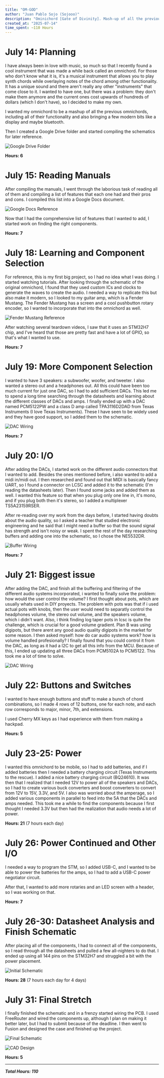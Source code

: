 ```yaml
---
title: "OM-GOD"
author: "Juan Pablo Sojo (Sojooo)"
description: "Ominichord [Gate of Divinity]. Mash-up of all the previous omnichords and more."
created_at: "2025-07-14"
time_spent: ~110 Hours
---
```


# July 14: Planning

I have always been in love with music, so much so that I recently found a cool instrument that was made a while back called an omnichord. For those who don't know what it is, it's a musical instrument that allows you to play synth chords while overlaying notes of the chord among other functionality. It has a unique sound and there aren't really any other "instruments" that come close to it. I wanted to have one, but there was a problem: they don't make them anymore and the current ones cost upwards of hundreds of dollars (which I don't have), so I decided to make my own.

I wanted my omnichord to be a mashup of all the previous omnichords, including all of their functionality and also bringing a few modern bits like a display and maybe bluetooth.

Then I created a Google Drive folder and started compiling the schematics for later reference.

![Google Drive Folder](assets/gdrive.png)

**Hours: 6**

# July 15: Reading Manuals

After compiling the manuals, I went through the laborious task of reading all of them and compiling a list of features that each one had and their pros and cons. I compiled this list into a Google Docs document.

![Google Docs Reference](assets/gdocs.png)

Now that I had the comprehensive list of features that I wanted to add, I started work on finding the right components.

**Hours: 7**

# July 18: Learning and Component Selection

For reference, this is my first big project, so I had no idea what I was doing. I started watching tutorials. After looking through the schematic of the original omnichord, I found that they used custom ICs and clocks to generate the waves to create the audio. I needed a way to replicate this but also make it modern, so I looked to my guitar amp, which is a Fender Mustang. The Fender Mustang has a screen and a cool pushbutton rotary encoder, so I wanted to incorporate that into the omnichord as well.

![Fender Mustang Reference](assets/fender_mustang.png)

After watching several teardown videos, I saw that it uses an STM32H7 chip, and I've heard that those are pretty fast and have a lot of GPIO, so that's what I wanted to use.

**Hours: 7**

# July 19: More Component Selection

I wanted to have 3 speakers: a subwoofer, woofer, and tweeter. I also wanted a stereo out and a headphones out. All this could have been too much current for just one DAC, so I had to add sufficient DACs. This led me to spend a long time searching through the datasheets and learning about the different classes of DACs and amps. I finally ended up with a DAC named PCM5122PW and a class D amp called TPA3116D2DAD from Texas Instruments (I love Texas Instruments). These I have seen to be widely used and they have good support, so I added them to the schematic.

![DAC Wiring](assets/wiring_dac.jpg)

**Hours: 7**

# July 20: I/O

After adding the DACs, I started work on the different audio connectors that I wanted to add. Besides the ones mentioned before, i also wanted to add a midi in/midi out. I then researched and found out that MIDI is basically fancy UART, so I found a connector on LCSC and added it to the schematic (I'm reading the datasheets later). Then I found some jacks and added them as well. I wanted this feature so that when you plug only one line in, it's mono, and if you plug both then it's stereo, so I added a multiplexer TS5A23159RSER.

After re-reading over my work from the days before, I started having doubts about the audio quality, so I asked a teacher that studied electronic engineering and he said that I might need a buffer so that the sound signal has strength and isn't noisy or weak. I spent the rest of the day researching buffers and adding one into the schematic, so I chose the NE5532DR.

![Buffer Wiring](assets/wiring_buf.jpg)

**Hours: 7**

# July 21: Biggest issue

After adding the DAC, and finish all the buffering and filtering of the different audio systems incorporated, i wanted to finally solve the problem: how would the user control the volume? I first thought about pots, which are usually whats used in DIY proyects. The problem with pots was that if i used actual pots with knobs, then the user would need to separatly control the headphones volume, the stereo out volume, and the speakers volume, which i didn't want. Also, i think finding log taper pots in lcsc is quite the challenge, which is crucial for a good volume gradient. Plan B was using digipots, but there arent any good audio quality digipots in the market for some reason. I then asked myself: how do car audio systems work? how is volume handled profesionally? I finally found that you could control it from the DAC, as long as it had a I2C to get all this info from the MCU. Because of this, I ended up updating all three DACs from PCM5102A to PCM5122. This took me a lot of time to solve.



![DAC Wiring](assets/wiring_dac.jpg)

# July 22: Buttons and Switches

I wanted to have enough buttons and stuff to make a bunch of chord combinations, so I made 4 rows of 12 buttons, one for each note, and each row corresponds to major, minor, 7th, and extensions.

I used Cherry MX keys as I had experience with them from making a hackpad.

**Hours: 5**

# July 23-25: Power

I wanted this omnichord to be mobile, so I had to add batteries, and if I added batteries then I needed a battery charging circuit (Texas Instruments to the rescue). I added a nice battery charging circuit (BQ24610). It was then that I realized that I needed 12V to power all of the speakers and DACs, so I had to create various buck converters and boost converters to convert from 12V to 15V, 3.3V, and 5V. I also was worried about the amperage, so I added various components in parallel to feed into the 5A that the DACs and amps needed. This took me a while to find the components because I first thought I needed 3.3V but then had the realization that audio needs a lot of power.

**Hours: 21** (7 hours each day)

# July 26: Power Continued and Other I/O

I needed a way to program the STM, so I added USB-C, and I wanted to be able to power the batteries for the amps, so I had to add a USB-C power negotiator circuit.

After that, I wanted to add more rotaries and an LED screen with a header, so I was working on that.

**Hours: 7**

# July 26-30: Datasheet Analysis and Finish Schematic

After placing all of the components, I had to connect all of the components, so I read through all the datasheets and pulled a few all-nighters to do that. I ended up using all 144 pins on the STM32H7 and struggled a bit with the power placement.

![Initial Schematic](assets/schematic_initial.jpg)

**Hours: 28** (7 hours each day for 4 days)

# July 31: Final Stretch

I finally finished the schematic and in a frenzy started wiring the PCB. I used FreeRouter and wired the components up, although I plan on making it better later, but I had to submit because of the deadline. I then went to Fusion and designed the case and finished up the project.

![Final Schematic](assets/schematic_final.png)

![CAD Design](assets/cad_omnichord.jpg)

**Hours: 5**

---

**_Total Hours: 110_**
